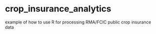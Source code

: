 # crop_insurance_analytics
example of how to use R for processing RMA/FCIC public crop insurance data
